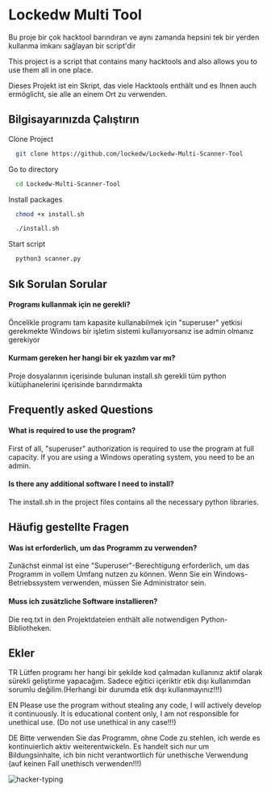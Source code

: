 
# Lockedw Multi Tool

Bu proje bir çok hacktool barındıran ve aynı zamanda hepsini tek bir yerden kullanma imkanı sağlayan bir script'dir 


This project is a script that contains many hacktools and also allows you to use them all in one place.


Dieses Projekt ist ein Skript, das viele Hacktools enthält und es Ihnen auch ermöglicht, sie alle an einem Ort zu verwenden.



## Bilgisayarınızda Çalıştırın

Clone Project

```bash
  git clone https://github.com/lockedw/Lockedw-Multi-Scanner-Tool
```

Go to directory

```bash
  cd Lockedw-Multi-Scanner-Tool
```

Install packages

```bash
  chmod +x install.sh
```
```bash
  ./install.sh
```

Start script

```bash
  python3 scanner.py
```

  
## Sık Sorulan Sorular

#### Programı kullanmak için ne gerekli?

Öncelikle programı tam kapasite kullanabilmek için "superuser" yetkisi gerekmekte Windows bir işletim sistemi kullanıyorsanız ise admin olmanız gerekiyor

#### Kurmam gereken her hangi bir ek yazılım var mı?

Proje dosyalarının içerisinde bulunan install.sh gerekli tüm python kütüphanelerini içerisinde barındırmakta



## Frequently asked Questions

#### What is required to use the program?

First of all, "superuser" authorization is required to use the program at full capacity. If you are using a Windows operating system, you need to be an admin.

#### Is there any additional software I need to install?

The install.sh in the project files contains all the necessary python libraries.



## Häufig gestellte Fragen

#### Was ist erforderlich, um das Programm zu verwenden?

Zunächst einmal ist eine "Superuser"-Berechtigung erforderlich, um das Programm in vollem Umfang nutzen zu können. Wenn Sie ein Windows-Betriebssystem verwenden, müssen Sie Administrator sein.

#### Muss ich zusätzliche Software installieren?

Die req.txt in den Projektdateien enthält alle notwendigen Python-Bibliotheken.

  
## Ekler
TR
Lütfen programı her hangi bir şekilde kod çalmadan kullanınız aktif olarak sürekli geliştirme yapacağım.
Sadece eğitici içeriktir etik dışı kullanımdan sorumlu değilim.(Herhangi bir durumda etik dışı kullanmayınız!!!)

EN 
Please use the program without stealing any code, I will actively develop it continuously.
It is educational content only, I am not responsible for unethical use. (Do not use unethical in any case!!!)

DE 
Bitte verwenden Sie das Programm, ohne Code zu stehlen, ich werde es kontinuierlich aktiv weiterentwickeln.
Es handelt sich nur um Bildungsinhalte, ich bin nicht verantwortlich für unethische Verwendung (auf keinen Fall unethisch verwenden!!!)


![hacker-typing](https://user-images.githubusercontent.com/104690046/232248792-7884d044-7f46-41f4-afd8-f7b7026476b8.gif)




  
